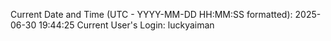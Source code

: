 Current Date and Time (UTC - YYYY-MM-DD HH:MM:SS formatted): 2025-06-30 19:44:25
Current User's Login: luckyaiman
